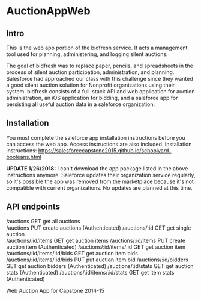 AuctionAppWeb
=============
## Intro
This is the web app portion of the bidfresh service. It acts a management tool used for planning, administering, and logging silent auctions.  

The goal of bidfresh was to replace paper, pencils, and spreadsheets in the process of silent auction participation, administration, and planning. Salesforce had approached our class with this challenge since they wanted a good silent auction solution for Nonprofit organizations using their system. bidfresh consists of a full-stack API and web application for auction administration, an iOS application for bidding, and a saleforce app for persisting all useful auction data in a saleforce organization.    

## Installation

You must complete the saleforce app installation instructions before you can access the web app. Access instructions are also included. Installation instructions: https://salesforcecapstone2015.github.io/schoolyard-booleans.html

**UPDATE 1/26/2018:** I can't download the app package listed in the above instructions anymore. Saleforce updates their organization service regularly, so it's possible the app was removed from the marketplace because it's not compatible with current organizations. No updates are planned at this time.

## API endpoints
/auctions         					GET   get all auctions           
/auctions         					PUT   create auctions 					(Authenticated)
/auctions/:id     					GET   get single auction 				
/auctions/:id/items     			GET   get auction items
/auctions/:id/items     			PUT   create auction item 				(Authenticated)
/auctions/:id/items/:id     		GET   get auction item 					
/auctions/:id/items/:id/bids  	GET   get auction item bids
/auctions/:id/items/:id/bids  	PUT   put auction item bid
/auctions/:id/bidders            GET   get auction bidders           (Authenticated)
/auctions/:id/stats           	GET   get auction stats					(Authenticated)
/auctions/:id/items/:id/stats    GET   get item stats						(Authenticated)



Web Auction App for Capstone 2014-15
